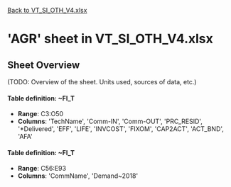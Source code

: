 [Back to VT_SI_OTH_V4.xlsx](README.md)

# 'AGR' sheet in VT_SI_OTH_V4.xlsx

## Sheet Overview

(TODO: Overview of the sheet. Units used, sources of data, etc.)

#### Table definition: ~FI_T
- **Range**: C3:O50
- **Columns**: 'TechName', 'Comm-IN', 'Comm-OUT', 'PRC_RESID', '*Delivered', 'EFF', 'LIFE', 'INVCOST', 'FIXOM', 'CAP2ACT', 'ACT_BND', 'AFA'

#### Table definition: ~FI_T
- **Range**: C56:E93
- **Columns**: 'CommName', 'Demand~2018'

